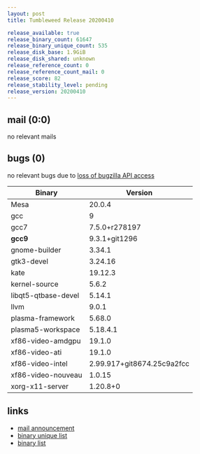 ```yaml
---
layout: post
title: Tumbleweed Release 20200410

release_available: true
release_binary_count: 61647
release_binary_unique_count: 535
release_disk_base: 1.9GiB
release_disk_shared: unknown
release_reference_count: 0
release_reference_count_mail: 0
release_score: 82
release_stability_level: pending
release_version: 20200410
---
```


## mail (0:0)

no relevant mails

## bugs (0)

<!--more-->

no relevant bugs due to [loss of bugzilla API access](https://bugzilla.opensuse.org/show_bug.cgi?id=1157722)

Binary | Version
--- | ---
Mesa | 20.0.4
gcc | 9
gcc7 | 7.5.0+r278197
**gcc9** | 9.3.1+git1296
gnome-builder | 3.34.1
gtk3-devel | 3.24.16
kate | 19.12.3
kernel-source | 5.6.2
libqt5-qtbase-devel | 5.14.1
llvm | 9.0.1
plasma-framework | 5.68.0
plasma5-workspace | 5.18.4.1
xf86-video-amdgpu | 19.1.0
xf86-video-ati | 19.1.0
xf86-video-intel | 2.99.917+git8674.25c9a2fcc
xf86-video-nouveau | 1.0.15
xorg-x11-server | 1.20.8+0

## links

- [mail announcement](https://lists.opensuse.org/opensuse-factory/2020-04/msg00213.html)
- [binary unique list](http://download.opensuse.org/history/20200410/rpm.unique.list)
- [binary list](http://download.opensuse.org/history/20200410/rpm.list)
